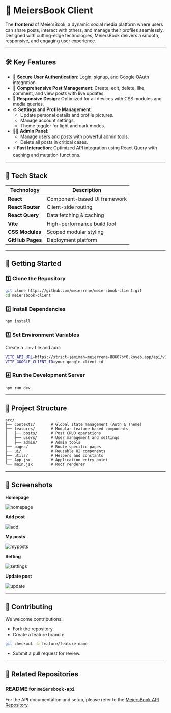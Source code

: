 # 🌟 **MeiersBook Client**

The **frontend** of MeiersBook, a dynamic social media platform where users can share posts, interact with others, and manage their profiles seamlessly. Designed with cutting-edge technologies, MeiersBook delivers a smooth, responsive, and engaging user experience.

---

## 🛠️ **Key Features**

- 🔑 **Secure User Authentication**: Login, signup, and Google OAuth integration.
- 📝 **Comprehensive Post Management**: Create, edit, delete, like, comment, and view posts with live updates.
- 🌟 **Responsive Design**: Optimized for all devices with CSS modules and media queries.
- ⚙️ **Settings and Profile Management**:
  - Update personal details and profile pictures.
  - Manage account settings.
  - Theme toggler for light and dark modes.
- 👩‍💻 **Admin Panel**:
  - Manage users and posts with powerful admin tools.
  - Delete all posts in critical cases.
- ⚡ **Fast Interaction**: Optimized API integration using React Query with caching and mutation functions.

---

## 🧪 **Tech Stack**

| **Technology**   | **Description**              |
| ---------------- | ---------------------------- |
| **React**        | Component-based UI framework |
| **React Router** | Client-side routing          |
| **React Query**  | Data fetching & caching      |
| **Vite**         | High-performance build tool  |
| **CSS Modules**  | Scoped modular styling       |
| **GitHub Pages** | Deployment platform          |

---

## 🚀 **Getting Started**

### **1️⃣ Clone the Repository**

```bash
git clone https://github.com/meierrene/meiersbook-client.git
cd meiersbook-client
```

### **2️⃣ Install Dependencies**

```bash
npm install
```

### **3️⃣ Set Environment Variables**

Create a `.env` file and add:

```bash
VITE_API_URL=https://strict-jemimah-meierrene-88607bf0.koyeb.app/api/v1
VITE_GOOGLE_CLIENT_ID=your-google-client-id
```

### **4️⃣ Run the Development Server**

```bash
npm run dev
```

---

## 📁 **Project Structure**

```plaintext
src/
├── contexts/       # Global state management (Auth & Theme)
├── features/       # Modular feature-based components
│   ├── posts/      # Post CRUD operations
│   ├── users/      # User management and settings
│   ├── admin/      # Admin tools
├── pages/          # Route-specific pages
├── ui/             # Reusable UI components
├── utils/          # Helpers and constants
├── App.jsx         # Application entry point
└── main.jsx        # Root renderer
```

---

## 📸 **Screenshots**

**Homepage**

![homepage](https://github.com/user-attachments/assets/4e0a0e3d-2c58-4c6a-8edb-1246c34361a4)

**Add post**

![add](https://github.com/user-attachments/assets/6a9c2f53-a74b-4301-bca4-29636dc19b50)

**My posts**

![myposts](https://github.com/user-attachments/assets/4b1eb795-cedd-4f80-8351-0d29690067b5)

**Setting**

![settings](https://github.com/user-attachments/assets/290ba0aa-19e9-468e-9fc5-5386ed1c8c81)

**Update post**

![update](https://github.com/user-attachments/assets/97b0ae35-8dfb-4b5c-af3a-445cd2103f90)

---

## 🧥 **Contributing**

We welcome contributions!

- Fork the repository.
- Create a feature branch:

```bash
git checkout -b feature/feature-name
```

- Submit a pull request for review.

---

## 🔗 **Related Repositories**

### **README for `meiersbook-api`**

For the API documentation and setup, please refer to the [MeiersBook API Repository](https://github.com/meierrene/meiersbook-api).

